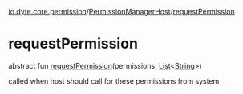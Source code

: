 [io.dyte.core.permission](../index.md)/[PermissionManagerHost](index.md)/[requestPermission](request-permission.md)

# requestPermission


abstract fun [requestPermission](request-permission.md)(permissions: [List](https://kotlinlang.org/api/latest/jvm/stdlib/kotlin.collections/-list/index.html)&lt;[String](https://kotlinlang.org/api/latest/jvm/stdlib/kotlin/-string/index.html)&gt;)

called when host should call for these permissions from system
